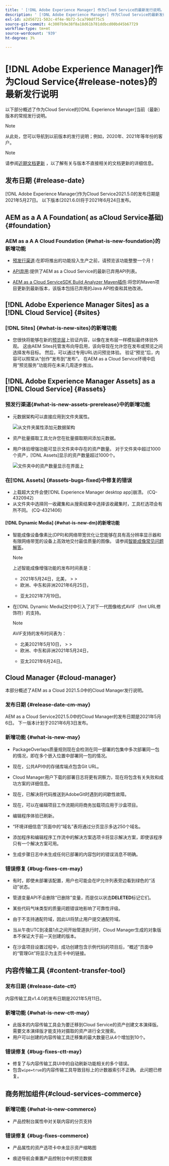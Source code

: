 ```yaml
---
title: ' [!DNL Adobe Experience Manager] 作为Cloud Service的最新发行说明。'
description: ' [!DNL Adobe Experience Manager] 作为Cloud Service的最新发行说明。'
exl-id: a2d56721-502c-4f4e-9b72-5ca790df75c5
source-git-commit: 4c3007b9e38f8a18d61b781ddbcd00bd45b67729
workflow-type: tm+mt
source-wordcount: '939'
ht-degree: 3%

---
```



# [!DNL Adobe Experience Manager]作为Cloud Service{#release-notes}的最新发行说明

以下部分概述了作为Cloud Service的[!DNL Experience Manager]当前（最新）版本的常规发行说明。

>[!NOTE]
>从此处，您可以导航到以前版本的发行说明；例如，2020年、2021年等年份的客户。

>[!NOTE]
>
>请参阅[近期文档更新](https://experienceleague.adobe.com/docs/experience-manager-release-information/aem-release-updates/doc-updates/documentation-updates.html) ，以了解有关与版本不直接相关的文档更新的详细信息。

## 发布日期 {#release-date}

[!DNL Adobe Experience Manager]作为Cloud Service2021.5.0的发布日期是2021年5月27日。
以下版本(2021.6.0)将于2021年6月24日发布。

## AEM as a A A Foundation( as aCloud Service基础) {#foundation}

### AEM as a A A Cloud Foundation {#what-is-new-foundation}的新增功能

* [预发行渠道](/help/release-notes/prerelease.md):在即将推出的功能投入生产之前，请预览该功能整整一个月！

* [API弃用](/help/release-notes/deprecated-apis.md):提供了AEM as a Cloud Service的最新已弃用API列表。

* [AEM as a Cloud ServiceSDK Build Analyzer Maven插件](https://experienceleague.adobe.com/docs/experience-manager-core-components/using/developing/archetype/build-analyzer-maven-plugin.html):将您的Maven项目更新到最新版本，该版本包括已弃用的Java API检查和其他改进。

## [!DNL Adobe Experience Manager Sites] as a [!DNL Cloud Service] {#sites}

### [!DNL Sites] {#what-is-new-sites}的新增功能

* 您很快将能够在新的[预览层](/help/sites-cloud/authoring/fundamentals/previewing-content.md)上验证内容，以像在发布层一样模拟最终体验外观。 这由AEM Sites托管发布向导启用，该向导现在允许您在发布或预览之间选择发布目标。 然后，可以通过专用URL访问预览体验。 验证“预览”后，内容可以照常从“创作”发布到“发布”。 在AEM as a Cloud Service环境中启用“预览服务”功能将在未来几周逐步推出。

## [!DNL Adobe Experience Manager Assets] as a  [!DNL Cloud Service] {#assets}

### 预发行渠道{#what-is-new-assets-prerelease}中的新增功能

* 元数据架构可以直接应用到文件夹属性。

   ![从文件夹属性添加元数据架构](/help/assets/assets/metadata-schema-folder-properties.png)

* 资产批量摄取工具允许您在批量摄取期间添加元数据。

* 用户体验增强功能可显示文件夹中存在的资产数量。 对于文件夹中超过1000个资产，[!DNL Assets]显示的资产数量超过1000个。

   ![文件夹中的资产数量显示在界面上](/help/assets/assets/browse-folder-number-of-assets.png)

### 在[!DNL Assets] {#assets-bugs-fixed}中修复的错误

* 上载超大文件会使[!DNL Experience Manager desktop app]崩溃。 (CQ-4320942)
* 从文件夹中选择同一收藏集和从搜索结果中选择该收藏集时，工具栏选项会有所不同。 (CQ-4321406)

#### [!DNL Dynamic Media] {#what-is-new-dm}的新增功能

* 智能成像设备像素比(DPR)和网络带宽优化让您能够在具有高分辨率显示器和有限网络带宽的设备上高效地交付最佳质量的图像。 请参阅[智能成像常见问题解答](/help/assets/dynamic-media/imaging-faq.md)。

   >[!NOTE]
   >
   >上述智能成像增强功能的发布时间表是：
   >
   >* 2021年5月24日，北美，
      >
      >
   * 欧洲、中东和非洲2021年6月25日，
      >
      >
   * 亚太2021年7月19日。


* 在[!DNL Dynamic Media]交付中引入了对下一代图像格式AVIF（fmt URL修饰符）的支持。

   >[!NOTE]
   >
   >AVIF支持的发布时间表为：
   >
   >* 北美2021年5月10日，
      >
      >
   * 欧洲、中东和非洲2021年5月24日，
      >
      >
   * 亚太2021年6月24日。


## Cloud Manager {#cloud-manager}

本部分概述了AEM as a Cloud 2021.5.0中的Cloud Manager发行说明。

### 发布日期 {#release-date-cm-may}

AEM as a Cloud Service2021.5.0中的Cloud Manager的发布日期是2021年5月6日。
下一版本计划于2021年6月3日发布。

### 新增功能 {#what-is-new-may}

* PackageOverlaps质量规则现在会检测在同一部署的包集中多次部署同一包的情况，即在多个嵌入位置中部署同一包的情况。

* 现在，公共API中的存储库端点包含Git URL。

* Cloud Manager用户下载的部署日志将更有洞察力，现在将包含有关失败和成功方案的详细信息。

* 现在，已解决将代码推送到AdobeGit时遇到的间歇性故障。

* 现在，可以在编辑项目工作流期间将商务加载项应用于沙盒项目。

* 编辑程序体验已刷新。

* “环境详细信息”页面中的“域名”表将通过分页显示多达250个域名。

* 添加程序和编辑程序工作流中的解决方案选项卡将显示解决方案，即使该程序只有一个解决方案可用。

* 生成步骤日志中未生成任何已部署的内容包时的错误消息不明确。

### 错误修复 {#bug-fixes-cm-may}

* 有时，即使未部署该配置，用户也可能会在IP允许列表旁边看到绿色的“活动”状态。

* 管道变量API不会删除“已删除”变量，而是仅以状态&#x200B;**DELETED**&#x200B;标记它们。

* 某些代码气味类型的质量问题错误地影响了可靠性评级。

* 由于不支持通配符域，因此UI将禁止用户提交通配符域。

* 当从午夜UTC到凌晨1点之间开始管道执行时，Cloud Manager生成的对象版本不保证大于前一天创建的版本。

* 在沙盒项目设置过程中，成功创建包含示例代码的项目后，“概述”页面中的“管理Git”将显示为主页卡中的链接。

## 内容传输工具 {#content-transfer-tool}

### 发布日期 {#release-date-ctt}

内容传输工具v1.4.0的发布日期是2021年5月11日。

### 新增功能 {#what-is-new-ctt-may}

* 此版本的内容传输工具会为要迁移到Cloud Service的资产创建文本演绎版。 需要文本演绎版才能支持对摄取的资产进行全文搜索。
* 用户可以创建的内容传输工具迁移集的最大数量已从4个增加到10个。

### 错误修复 {#bug-fixes-ctt-may}

* 修复了与内容传输工具UI中的自动刷新功能相关的多个错误。
* 包含`wipe=true`的内容传输工具导致目标上的计数器索引不正确。 此问题已修复。

## 商务附加组件{#cloud-services-commerce}

### 新增功能 {#what-is-new-commerce}

* 产品控制台属性中对关联内容的分页支持

### 错误修复 {#bug-fixes-commerce}

* 产品属性的资产选项卡中未显示资产缩略图

* 痕迹导航会重置产品控制台中的预览数据
